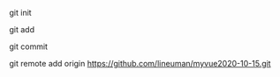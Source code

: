 
git init 


git add 


git commit


git remote add origin https://github.com/lineuman/myvue2020-10-15.git
